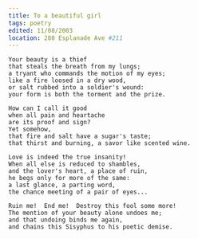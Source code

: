 ```yaml
---
title: To a beautiful girl
tags: poetry
edited: 11/08/2003
location: 280 Esplanade Ave #211
---
```


    Your beauty is a thief
    that steals the breath from my lungs;
    a tryant who commands the motion of my eyes;
    like a fire loosed in a dry wood,
    or salt rubbed into a soldier's wound:
    your form is both the torment and the prize.

    How can I call it good
    when all pain and heartache
    are its proof and sign?
    Yet somehow,
    that fire and salt have a sugar's taste;
    that thirst and burning, a savor like scented wine.

    Love is indeed the true insanity!
    When all else is reduced to shambles,
    and the lover's heart, a place of ruin,
    he begs only for more of the same:
    a last glance, a parting word,
    the chance meeting of a pair of eyes...

    Ruin me!  End me!  Destroy this fool some more!
    The mention of your beauty alone undoes me;
    and that undoing binds me again,
    and chains this Sisyphus to his poetic demise.


